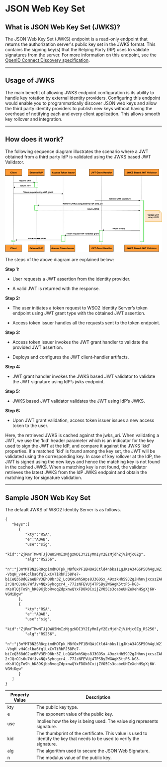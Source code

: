 # JSON Web Key Set 

## What is JSON Web Key Set (JWKS)?

The JSON Web Key Set (JWKS) endpoint is a read-only endpoint that returns
the authorization server's public key set in the JWKS format. 
This contains the signing key(s) that the Relying Party (RP) uses to validate signatures from the server.
For more information on this endpoint, see the [OpenID Connect Discovery specification](https://openid.net/specs/openid-connect-discovery-1_0.html).

---

## Usage of JWKS

The main benefit of allowing JWKS endpoint configuration is its ability to handle key rotation by external identity providers.
Configuring this endpoint would enable you to programmatically discover JSON web keys and allow the third party 
identity providers to publish new keys without having the overhead of notifying each and every client application.
This allows smooth key rollover and integration.

---

## How does it work?

The following sequence diagram illustrates the scenario where a JWT obtained
from a third party IdP is validated using the JWKS based JWT Validator.

![JWKS validation flow](../../../assets/img/concepts/jwks-validation-flow.png) 

The steps of the above diagram are explained below:

**Step 1:**

-   User requests a JWT assertion from the identity provider.

-   A valid JWT is returned with the response.

**Step 2:**

-   The user initiates a token request to WSO2 Identity Server’s token endpoint
    using JWT grant type with the obtained JWT assertion.

-   Access token issuer handles all the requests sent to the token
    endpoint.

**Step 3:**

-   Access token issuer invokes the JWT grant handler to validate the
    provided JWT assertion.

-   Deploys and configures the JWT client-handler artifacts.

**Step 4:**

-   JWT grant handler invokes the JWKS based JWT validator to validate
    the JWT signature using IdP’s jwks endpoint.

**Step 5:**

-   JWKS based JWT validator validates the JWT using IdP’s JWKS.

**Step 6:**

-   Upon JWT grant validation, access token issuer issues a new access
    token to the user.

Here, the retrieved JWKS is cached against the jwks\_uri. When
validating a JWT, we use the 'kid' header parameter which is an
indicator for the key used to sign the JWT at the IdP, and compare it
against the JWKS 'kid' properties. If a matched 'kid' is found among the
key set, the JWT will be validated using the corresponding key. In case
of key rollover at the IdP, the JWT is signed using the new keys and
hence the matching key is not found in the cached JWKS. When a matching
key is not found, the validator retrieves the latest JWKS from the IdP
JWKS endpoint and obtain the matching key for signature validation.

---

## Sample JSON Web Key Set

The default JWKS of WSO2 Identity Server is as follows.

```
{ 
   "keys":[ 
      { 
         "kty":"RSA",
         "e":"AQAB",
         "use":"sig",
         "kid":"ZjRmYTMwNTJjOWU5MmIzMjgzNDI3Y2IyMmIyY2EzMjdhZjViMjc0Zg",
         "alg":"RS256",
         "n":"j3mYMT8N2SR8cpimdMOTpk_M8fOxPF1BHQAiCtld4nbksILgJKsA34GSP5Oh4gLW21VCEPPzdGLnqfwM6ZoG_X0rcK5--VbqH_vH4Cclba6fqlLxCvTiRbPJ58Pe7-biCeQ368dG2aeBPV3EhO8br3Z_LcQXASmhSWps8J3GOSx_49xzkHh59J2gJHhnvjxcszZAF35SLAb6F-2rJQrOJs6u7WfJv4NQxSyhcgcr4_-77JzNFEVUj4TPSBy2WGAgK5ttP5-kG3-rKs0lQjTo9h_hK89KjbbRvoqZdpxnwQYxFDOk0CxijZVO5Cs3cabeUHZeXehHSgXj6W-VGMiDgw"
      },
      { 
         "kty":"RSA",
         "e":"AQAB",
         "use":"sig",
         "kid":"ZjRmYTMwNTJjOWU5MmIzMjgzNDI3Y2IyMmIyY2EzMjdhZjViMjc0Zg_RS256",
         "alg":"RS256",
         "n":"j3mYMT8N2SR8cpimdMOTpk_M8fOxPF1BHQAiCtld4nbksILgJKsA34GSP5Oh4gLW21VCEPPzdGLnqfwM6ZoG_X0rcK5--VbqH_vH4Cclba6fqlLxCvTiRbPJ58Pe7-biCeQ368dG2aeBPV3EhO8br3Z_LcQXASmhSWps8J3GOSx_49xzkHh59J2gJHhnvjxcszZAF35SLAb6F-2rJQrOJs6u7WfJv4NQxSyhcgcr4_-77JzNFEVUj4TPSBy2WGAgK5ttP5-kG3-rKs0lQjTo9h_hK89KjbbRvoqZdpxnwQYxFDOk0CxijZVO5Cs3cabeUHZeXehHSgXj6W-VGMiDgw"
      }
   ]
}
``` 

| Property Value                 | Description         | 
| --------------------- | ------------- | 
| kty | The public key type.|                            
| e           | The exponent value of the public key.|                              
| use         | Implies how the key is being used. The value sig represents signature.| 
| kid         | The thumbprint of the certificate. This value is used to identify the key that needs to be used to verify the signature.  | 
| alg         | The algorithm used to secure the JSON Web Signature.  | 
| n           | The modulus value of the public key.  | 

